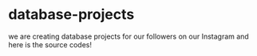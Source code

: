 # database-projects
we are creating database projects for our followers on our Instagram and here is the source codes!
